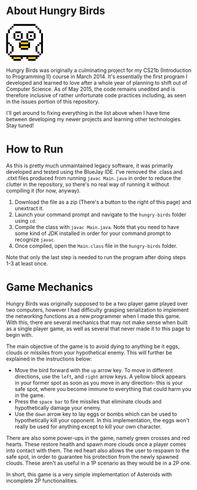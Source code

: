 # About Hungry Birds
<img src=https://github.com/diezcami/hungry-birds/blob/master/images/GameIcon.png width=100 height=100>

Hungry Birds was originally a culminating project for my CS21b (Introduction to Programming II) course in March 2014. It's essentially the first program I developed and learned to love after a whole year of planning to shift out of Computer Science. As of May 2015, the code remains unedited and is therefore inclusive of rather unfortunate code practices including, as seen in the issues portion of this repository.

I'll get around to fixing everything in the list above when I have time between developing my newer projects and learning other technologies. Stay tuned!

# How to Run
As this is pretty much unmaintained legacy software, it was primarily developed and tested using the BlueJay IDE. I've removed the .class and .ctxt files produced from running `javac Main.java` in order to reduce the clutter in the repository, so there's no real way of running it without compiling it (for now, anyway).

1. Download the file as a zip (There's a button to the right of this page) and unextract it.
2. Launch your command prompt and navigate to the `hungry-birds` folder using `cd`.
3. Compile the class with `javac Main.java`. Note that you need to have some kind of JDK installed in order for your command prompt to recognize `javac`.
4. Once compiled, open the `Main.class` file in the `hungry-birds` folder.

Note that only the last step is needed to run the program after doing steps 1-3 at least once.

# Game Mechanics
Hungry Birds was originally supposed to be a two player game played over two computers, however I had difficulty grasping serialization to implement the networking functions as a new programmer when I made this game. With this, there are several mechanics that may not make sense when built as a single player game, as well as several that never made it to this page to begin with.

The main objective of the game is to avoid dying to anything be it eggs, clouds or missiles from your hypothetical enemy. This will further be explained in the instructions below:
* Move the bird forward with the `up` arrow key. To move in different directions, use the `left`, and `right` arrow keys. A yellow block appears in your former spot as soon as you move in any direction- this is your safe spot, where you become immune to everything that could harm you in the game.
* Press the `space bar` to fire missiles that eliminate clouds and hypothetically damage your enemy.
* Use the `down` arrow key to lay eggs or bombs which can be used to hypothetically kill your opponent. In this implementation, the eggs won't really be used for anything except to kill your own character.

There are also some power-ups in the game, namely green crosses and red hearts. These restore health and spawn more clouds once a player comes into contact with them. The red heart also allows the user to respawn to the safe spot, in order to guarantee his protection from the newly spawned clouds. These aren't as useful in a 1P scenario as they would be in a 2P one.

In short, this game is a very simple implementation of Asteroids with incomplete 2P functionalities.
